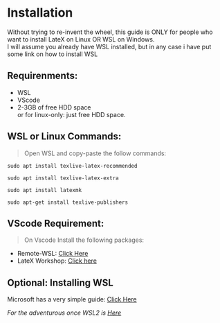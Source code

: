 # Installation   

Without trying to re-invent the wheel, this guide is ONLY for people who want to install LateX on Linux OR WSL on Windows.   
I will assume you already have WSL installed, but in any case i have put some link on how to install WSL   

## Requirenments:   
   
* WSL   
* VScode
* 2-3GB of free HDD space   
or for linux-only: just free HDD space.  
  
## WSL or Linux Commands:    
   
> Open WSL and copy-paste the follow commands:   

```
sudo apt install texlive-latex-recommended
```  
  
```
sudo apt install texlive-latex-extra
```  
  
```
sudo apt install latexmk
```  
  
```
sudo apt-get install texlive-publishers 
```
  
## VScode Requirement:   
  
> On Vscode Install the following packages:  

* Remote-WSL: [Click Here](https://marketplace.visualstudio.com/items?itemName=ms-vscode-remote.remote-wsl)
* LateX Workshop: [Click here](https://marketplace.visualstudio.com/items?itemName=James-Yu.latex-workshop)  
  
## Optional: Installing WSL  
  
Microsoft has a very simple guide: [Click Here](https://docs.microsoft.com/en-us/windows/wsl/install-win10)

_For the adventurous once WSL2 is [Here](https://docs.microsoft.com/en-us/windows/wsl/wsl2-install)_
